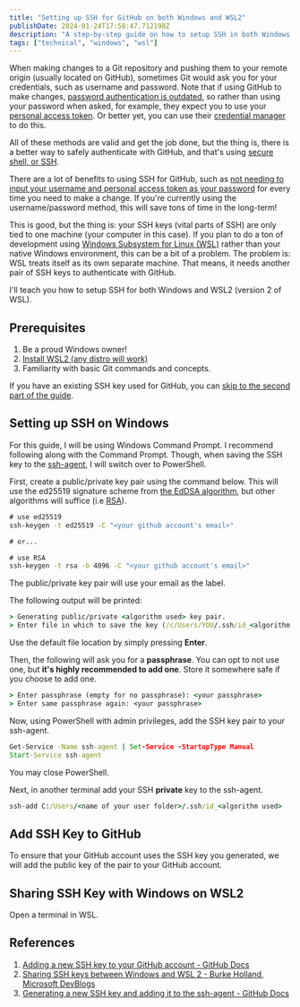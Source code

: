 ```yaml
---
title: "Setting up SSH for GitHub on both Windows and WSL2"
publishDate: 2024-01-24T17:58:47.712198Z
description: "A step-by-step guide on how to setup SSH in both Windows and WSL2."
tags: ["technical", "windows", "wsl"]
---
```


When making changes to a Git repository and pushing them to your remote origin (usually located on GitHub), sometimes Git would ask you for your credentials, such as username and password. Note that if using GitHub to make changes, [password authentication is outdated](https://docs.github.com/en/get-started/getting-started-with-git/about-remote-repositories#cloning-with-https-urls), so rather than using your password when asked, for example, they expect you to use your [personal access token](https://docs.github.com/en/authentication/keeping-your-account-and-data-secure/managing-your-personal-access-tokens). Or better yet, you can use their [credential manager](https://github.com/GitCredentialManager/git-credential-manager/blob/main/README.md) to do this.

All of these methods are valid and get the job done, but the thing is, there is a better way to safely authenticate with GitHub, and that's using [secure shell, or SSH](https://en.wikipedia.org/wiki/Secure_Shell).

There are a lot of benefits to using SSH for GitHub, such as [not needing to input your username and personal access token as your password](https://en.wikipedia.org/wiki/Secure_Shell) for every time you need to make a change. If you're currently using the username/password method, this will save tons of time in the long-term!

This is good, but the thing is: your SSH keys (vital parts of SSH) are only tied to one machine (your computer in this case). If you plan to do a ton of development using [Windows Subsystem for Linux (WSL)](https://learn.microsoft.com/en-us/windows/wsl/about) rather than your native Windows environment, this can be a bit of a problem. The problem is: WSL treats itself as its own separate machine. That means, it needs another pair of SSH keys to authenticate with GitHub.

I'll teach you how to setup SSH for both Windows and WSL2 (version 2 of WSL).

## Prerequisites

1. Be a proud Windows owner!
2. [Install WSL2 (any distro will work)](https://learn.microsoft.com/en-us/windows/wsl/install)
3. Familiarity with basic Git commands and concepts.

If you have an existing SSH key used for GitHub, you can [skip to the second part of the guide](#sharing-ssh-keys-with-windows-on-wsl2).

## Setting up SSH on Windows

For this guide, I will be using Windows Command Prompt. I recommend following along with the Command Prompt. Though, when saving the SSH key to the [ssh-agent](https://en.wikipedia.org/wiki/Ssh-agent), I will switch over to PowerShell.

First, create a public/private key pair using the command below. This will use the ed25519 signature scheme from [the EdDSA algorithm](https://en.wikipedia.org/wiki/EdDSA), but other algorithms will suffice (i.e [RSA](<https://en.wikipedia.org/wiki/RSA_(cryptosystem)>)).

```bat
# use ed25519
ssh-keygen -t ed25519 -C "<your github account's email>"

# or...

# use RSA
ssh-keygen -t rsa -b 4096 -C "<your github account's email>"
```

The public/private key pair will use your email as the label.

The following output will be printed:

```bat
> Generating public/private <algorithm used> key pair.
> Enter file in which to save the key (/c/Users/YOU/.ssh/id_<algorithm used>):
```

Use the default file location by simply pressing **Enter**.

Then, the following will ask you for a **passphrase**. You can opt to not use one, but **it's highly recommended to add one**. Store it somewhere safe if you choose to add one.

```bat
> Enter passphrase (empty for no passphrase): <your passphrase>
> Enter same passphrase again: <your passphrase>
```

Now, using PowerShell with admin privileges, add the SSH key pair to your ssh-agent.

```bat
Get-Service -Name ssh-agent | Set-Service -StartupType Manual
Start-Service ssh-agent
```

You may close PowerShell.

Next, in another terminal add your SSH **private** key to the ssh-agent.

```bat
ssh-add C:/Users/<name of your user folder>/.ssh/id_<algorithm used>
```

## Add SSH Key to GitHub

To ensure that your GitHub account uses the SSH key you generated, we will add the public key of the pair to your GitHub account.

## Sharing SSH Key with Windows on WSL2

Open a terminal in WSL.

## References

1. [Adding a new SSH key to your GitHub account - GitHub Docs](https://docs.github.com/en/authentication/connecting-to-github-with-ssh/adding-a-new-ssh-key-to-your-github-account)
2. [Sharing SSH keys between Windows and WSL 2 - Burke Holland, Microsoft DevBlogs](https://devblogs.microsoft.com/commandline/sharing-ssh-keys-between-windows-and-wsl-2/)
3. [Generating a new SSH key and adding it to the ssh-agent - GitHub Docs](https://docs.github.com/en/authentication/connecting-to-github-with-ssh/generating-a-new-ssh-key-and-adding-it-to-the-ssh-agent)
